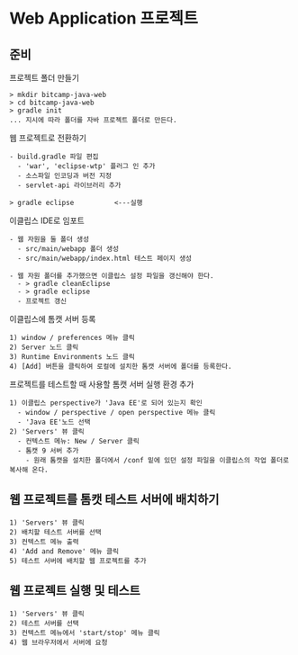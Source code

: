 # Web Application 프로젝트

## 준비

프로젝트 폴더 만들기
```
> mkdir bitcamp-java-web
> cd bitcamp-java-web
> gradle init
... 지시에 따라 폴더를 자바 프로젝트 폴더로 만든다.
```
웹 프로젝트로 전환하기
```
- build.gradle 파일 편집
  - 'war', 'eclipse-wtp' 플러그 인 추가
  - 소스파일 인코딩과 버전 지정
  - servlet-api 라이브러리 추가
  
> gradle eclipse          <---실행
```

이클립스 IDE로 임포트
```
- 웹 자원을 둘 폴더 생성
  - src/main/webapp 폴더 생성
  - src/main/webapp/index.html 테스트 페이지 생성

- 웹 자원 폴더를 추가했으면 이클립스 설정 파일을 갱신해야 한다.
  - > gradle cleanEclipse
  - > gradle eclipse
  - 프로젝트 갱신
```

이클립스에 톰캣 서버 등록
```
1) window / preferences 메뉴 클릭
2) Server 노드 클릭
3) Runtime Environments 노드 클릭
4) [Add] 버튼을 클릭하여 로컬에 설치한 톰캣 서버에 폴더를 등록한다. 
```

프로젝트를 테스트할 때 사용할 톰캣 서버 실행 환경 추가
```
1) 이클립스 perspective가 'Java EE'로 되어 있는지 확인
  - window / perspective / open perspective 메뉴 클릭
  - 'Java EE'노드 선택
2) 'Servers' 뷰 클릭
  - 컨텍스트 메뉴: New / Server 클릭
  - 톰캣 9 서버 추가
    - 원래 톰캣을 설치한 폴더에서 /conf 밑에 있던 설정 파일을 이클립스의 작업 폴더로 복사해 온다.
```
  
## 웹 프로젝트를 톰캣 테스트 서버에 배치하기
```
1) 'Servers' 뷰 클릭
2) 배치할 테스트 서버를 선택
3) 컨텍스트 메뉴 출력
4) 'Add and Remove' 메뉴 클릭
5) 테스트 서버에 배치할 웹 프로젝트를 추가
```
## 웹 프로젝트 실행 및 테스트
```
1) 'Servers' 뷰 클릭
2) 테스트 서버를 선택
3) 컨텍스트 메뉴에서 'start/stop' 메뉴 클릭
4) 웹 브라우저에서 서버에 요청
```
  
  
  
  
  
  
  
  
  
  
